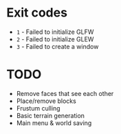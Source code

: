 # Exit codes

- `1` - Failed to initialize GLFW
- `2` - Failed to initialize GLEW
- `3` - Failed to create a window

# TODO

- Remove faces that see each other
- Place/remove blocks
- Frustum culling
- Basic terrain generation
- Main menu & world saving

